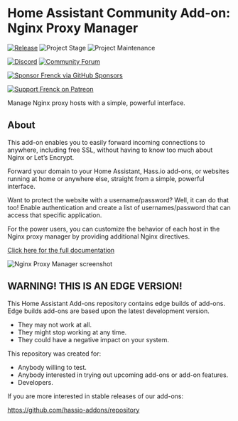 # Home Assistant Community Add-on: Nginx Proxy Manager

[![Release][release-shield]][release] ![Project Stage][project-stage-shield] ![Project Maintenance][maintenance-shield]

[![Discord][discord-shield]][discord] [![Community Forum][forum-shield]][forum]

[![Sponsor Frenck via GitHub Sponsors][github-sponsors-shield]][github-sponsors]

[![Support Frenck on Patreon][patreon-shield]][patreon]

Manage Nginx proxy hosts with a simple, powerful interface.

## About

This add-on enables you to easily forward incoming connections to anywhere,
including free SSL, without having to know too much about Nginx
or Let’s Encrypt.

Forward your domain to your Home Assistant, Hass.io add-ons, or websites running
at home or anywhere else, straight from a simple, powerful interface.

Want to protect the website with a username/password? Well, it can do that too!
Enable authentication and create a list of usernames/password that can access
that specific application.

For the power users, you can customize the behavior of each host in the
Nginx proxy manager by providing additional Nginx directives.

[Click here for the full documentation][docs]

![Nginx Proxy Manager screenshot][screenshot]

## WARNING! THIS IS AN EDGE VERSION!

This Home Assistant Add-ons repository contains edge builds of add-ons.
Edge builds add-ons are based upon the latest development version.

- They may not work at all.
- They might stop working at any time.
- They could have a negative impact on your system.

This repository was created for:

- Anybody willing to test.
- Anybody interested in trying out upcoming add-ons or add-on features.
- Developers.

If you are more interested in stable releases of our add-ons:

<https://github.com/hassio-addons/repository>

[discord-shield]: https://img.shields.io/discord/478094546522079232.svg
[discord]: https://discord.me/hassioaddons
[docs]: https://github.com/hassio-addons/addon-nginx-proxy-manager/blob/d3c6344/README.md
[forum-shield]: https://img.shields.io/badge/community-forum-brightgreen.svg
[forum]: https://community.home-assistant.io/t/community-hass-io-add-on-nginx-proxy-manager/111830?u=frenck
[github-sponsors-shield]: https://frenck.dev/wp-content/uploads/2019/12/github_sponsor.png
[github-sponsors]: https://github.com/sponsors/frenck
[maintenance-shield]: https://img.shields.io/maintenance/yes/2020.svg
[patreon-shield]: https://frenck.dev/wp-content/uploads/2019/12/patreon.png
[patreon]: https://www.patreon.com/frenck
[project-stage-shield]: https://img.shields.io/badge/project%20stage-experimental-yellow.svg
[release-shield]: https://img.shields.io/badge/version-d3c6344-blue.svg
[release]: https://github.com/hassio-addons/addon-nginx-proxy-manager/tree/d3c6344
[screenshot]: https://github.com/hassio-addons/addon-nginx-proxy-manager/raw/master/images/screenshot.gif